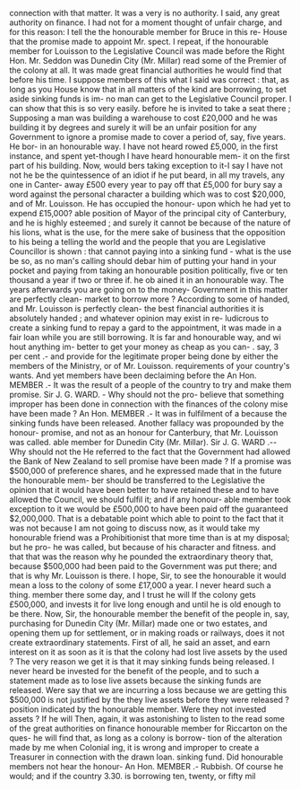connection with that matter. It was a very is no authority. I said, any great authority on finance. I had not for a moment thought of unfair charge, and for this reason: I tell the the honourable member for Bruce in this re- House that the promise made to appoint Mr. spect. I repeat, if the honourable member for Louisson to the Legislative Council was made before the Right Hon. Mr. Seddon was Dunedin City (Mr. Millar) read some of the Premier of the colony at all. It was made great financial authorities he would find that before his time. I suppose members of this what I said was correct : that, as long as you House know that in all matters of the kind are borrowing, to set aside sinking funds is im- no man can get to the Legislative Council proper. I can show that this is so very easily. before he is invited to take a seat there ; Supposing a man was building a warehouse to cost £20,000 and he was building it by degrees and surely it will be an unfair position for any Government to ignore a promise made to cover a period of, say, five years. He bor- in an honourable way. I have not heard rowed £5,000, in the first instance, and spent yet-though I have heard honourable mem- it on the first part of his building. Now, would bers taking exception to it-I say I have not not he be the quintessence of an idiot if he put beard, in all my travels, any one in Canter- away £500 every year to pay off that £5,000 for bury say a word against the personal character a building which was to cost $20,000, and of Mr. Louisson. He has occupied the honour- upon which he had yet to expend £15,000? able position of Mayor of the principal city of Canterbury, and he is highly esteemed ; and surely it cannot be because of the nature of his lions, what is the use, for the mere sake of business that the opposition to his being a telling the world and the people that you are Legislative Councillor is shown : that cannot paying into a sinking fund - what is the use be so, as no man's calling should debar him of putting your hand in your pocket and paying from taking an honourable position politically, five or ten thousand a year if two or three if. he ob ained it in an honourable way. The years afterwards you are going on to the money- Government in this matter are perfectly clean- market to borrow more ? According to some of handed, and Mr. Louisson is perfectly clean- the best financial authorities it is absolutely handed ; and whatever opinion may exist in re- ludicrous to create a sinking fund to repay a gard to the appointment, it was made in a fair loan while you are still borrowing. It is far and honourable way, and wi hout anything im- better to get your money as cheap as you can- . say, 3 per cent .- and provide for the legitimate proper being done by either the members of the Ministry, or of Mr. Louisson. requirements of your country's wants. And yet members have been declaiming before the An Hon. MEMBER .- It was the result of a people of the country to try and make them promise. Sir J. G. WARD. - Why should not the pro- believe that something improper has been done in connection with the finances of the colony mise have been made ? An Hon. MEMBER .- It was in fulfilment of a because the sinking funds have been released. Another fallacy was propounded by the honour- promise, and not as an honour for Canterbury, that Mr. Louisson was called. able member for Dunedin City (Mr. Millar). Sir J. G. WARD .-- Why should not the He referred to the fact that the Government had allowed the Bank of New Zealand to sell promise have been made ? If a promise was $500,000 of preference shares, and he expressed made that in the future the honourable mem- ber should be transferred to the Legislative the opinion that it would have been better to have retained these and to have allowed the Council, we should fulfil it; and if any honour- able member took exception to it we would be £500,000 to have been paid off the guaranteed $2,000,000. That is a debatable point which able to point to the fact that it was not because I am not going to discuss now, as it would take my honourable friend was a Prohibitionist that more time than is at my disposal; but he pro- he was called, but because of his character and fitness. and that that was the reason why he pounded the extraordinary theory that, because $500,000 had been paid to the Government was put there; and that is why Mr. Louisson is there. I hope, Sir, to see the honourable it would mean a loss to the colony of some £17,000 a year. I never heard such a thing. member there some day, and I trust he will If the colony gets £500,000, and invests it for live long enough and until he is old enough to be there. Now, Sir, the honourable member the benefit of the people in, say, purchasing for Dunedin City (Mr. Millar) made one or two estates, and opening them up for settlement, or in making roads or railways, does it not create extraordinary statements. First of all, he said an asset, and earn interest on it as soon as it is that the colony had lost live assets by the used ? The very reason we get it is that it may sinking funds being released. I never heard be invested for the benefit of the people, and to such a statement made as to lose live assets because the sinking funds are released. Were say that we are incurring a loss because we are getting this $500,000 is not justified by the they live assets before they were released ? position indicated by the honourable member. Were they not invested assets ? If he will Then, again, it was astonishing to listen to the read some of the great authorities on finance honourable member for Riccarton on the ques- he will find that, as long as a colony is borrow- tion of the alteration made by me when Colonial ing, it is wrong and improper to create a Treasurer in connection with the drawn loan. sinking fund. Did honourable members not hear the honour- An Hon. MEMBER .- Rubbish. Of course he would; and if the country 3.30. is borrowing ten, twenty, or fifty mil 